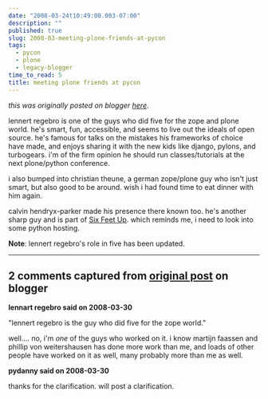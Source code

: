 ```yaml
---
date: "2008-03-24t10:49:00.003-07:00"
description: ""
published: true
slug: 2008-03-meeting-plone-friends-at-pycon
tags:
  - pycon
  - plone
  - legacy-blogger
time_to_read: 5
title: meeting plone friends at pycon
---
```


_this was originally posted on blogger [here](https://pydanny.blogspot.com/2008/03/meeting-plone-friends-at-pycon.html)_.

lennert regebro is one of the guys who did five for the zope and plone world. he's smart, fun, accessible, and seems to live out the ideals of open source. he's famous for talks on the mistakes his frameworks of choice have made, and enjoys sharing it with the new kids like django, pylons, and turbogears. i'm of the firm opinion he should run classes/tutorials at the next plone/python conference.

i also bumped into christian theune, a german zope/plone guy who isn't just smart, but also good to be around. wish i had found time to eat dinner with him again.

calvin hendryx-parker made his presence there known too. he's another sharp guy and is part of [Six Feet Up](https://www.sixfeetup.com/). which reminds me, i need to look into some python hosting.

**Note**: lennert regebro's role in five has been updated.

---

## 2 comments captured from [original post](https://pydanny.blogspot.com/2008/03/meeting-plone-friends-at-pycon.html) on blogger

**lennart regebro said on 2008-03-30**

"lennert regebro is the guy who did five for the zope world."

well.... no, i'm _one_ of the guys who worked on it. i know martijn faassen and phillip von weitershausen has done more work than me, and loads of other people have worked on it as well, many probably more than me as well.

**pydanny said on 2008-03-30**

thanks for the clarification. will post a clarification.
